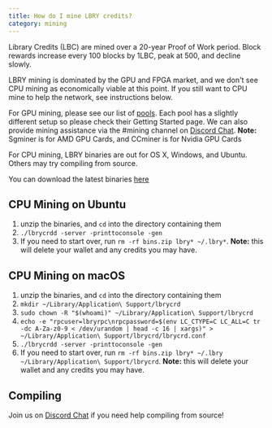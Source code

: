 ```yaml
---
title: How do I mine LBRY credits?
category: mining
---
```

Library Credits (LBC) are mined over a 20-year Proof of Work period.
Block rewards increase every 100 blocks by 1LBC, peak at 500, and decline slowly.

LBRY mining is dominated by the GPU and FPGA market, and we don't see CPU mining as economically viable at this point.  If you still want to CPU mine to help the network, see instructions below. 

For GPU mining, please see our list of [pools](https://lbry.io/faq/mining-pools). Each pool has a slightly different setup so please check their Getting Started page. We can also provide mining assistance via the #mining channel on [Discord Chat](https://chat.lbry.io).
**Note:** Sgminer is for AMD GPU Cards, and CCminer is for Nvidia GPU Cards

For CPU mining, LBRY binaries are out for OS X, Windows, and Ubuntu. Others may try compiling from source.

You can download the latest binaries [here](https://github.com/lbryio/lbrycrd/releases/latest)

## CPU Mining on Ubuntu

1. unzip the binaries, and `cd` into the directory containing them
1. `./lbrycrdd -server -printtoconsole -gen`
1. If you need to start over, run `rm -rf bins.zip lbry* ~/.lbry*`. **Note:** this will delete your wallet and any credits you may have.

## CPU Mining on macOS

1. unzip the binaries, and `cd` into the directory containing them
1. `mkdir ~/Library/Application\ Support/lbrycrd`
1. `sudo chown -R "$(whoami)" ~/Library/Application\ Support/lbrycrd`
1. `echo -e "rpcuser=lbryrpc\nrpcpassword=$(env LC_CTYPE=C LC_ALL=C tr -dc A-Za-z0-9 < /dev/urandom | head -c 16 | xargs)" > ~/Library/Application\ Support/lbrycrd/lbrycrd.conf`
1. `./lbrycrdd -server -printtoconsole -gen`
1. If you need to start over, run `rm -rf bins.zip lbry* ~/.lbry ~/Library/Application\ Support/lbrycrd`. **Note:** this will delete your wallet and any credits you may have.

## Compiling

Join us on [Discord Chat](https://chat.lbry.io) if you need help compiling from source!
